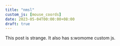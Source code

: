 ```yaml
---
title: "nmsl"
custom_js: [mouse_coords]
date: 2023-05-04T00:00:00+08:00
draft: true
---
```


This post is strange. It also has s:womome custom js.
